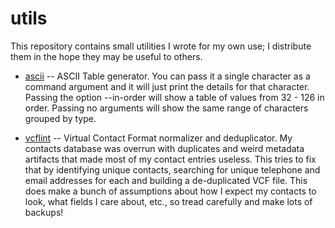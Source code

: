 # utils

This repository contains small utilities I wrote for my own use; I distribute
them in the hope they may be useful to others.

* [ascii](ascii) -- ASCII Table generator.  You can pass it a single character
  as a command argument and it will just print the details for that character.
  Passing the option --in-order will show a table of values from 32 - 126 in
  order.  Passing no arguments will show the same range of characters grouped
  by type.
  
* [vcflint](vcflint) -- Virtual Contact Format normalizer and deduplicator.
  My contacts database was overrun with duplicates and weird metadata artifacts
  that made most of my contact entries useless.  This tries to fix that by
  identifying unique contacts, searching for unique telephone and email
  addresses for each and building a de-duplicated VCF file.  This does make a
  bunch of assumptions about how I expect my contacts to look, what fields I
  care about, etc., so tread carefully and make lots of backups!